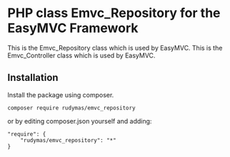 # PHP class Emvc_Repository for the EasyMVC Framework

This is the Emvc_Repository class which is used by EasyMVC.
This is the Emvc_Controller class which is used by EasyMVC.

## Installation
Install the package using composer.
```
composer require rudymas/emvc_repository
```

or by editing composer.json yourself and adding:
```
"require": {
    "rudymas/emvc_repository": "*"
}
```

